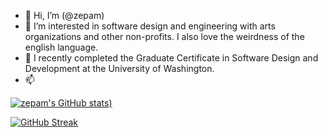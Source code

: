 - 👋 Hi, I’m (@zepam)
- 👀 I’m interested in software design and engineering with arts organizations and other non-profits. I also love the weirdness of the english language.
- 🌱 I recently completed the Graduate Certificate in Software Design and Development at the University of Washington. 
- 📫 


[![zepam's GitHub stats](https://github-readme-stats.vercel.app/api?username=zepam&count_private=true&show_icons=true&theme=radical&show_owner=false))](https://github.com/zepam/github-readme-stats)

[![GitHub Streak](https://github-readme-streak-stats.herokuapp.com?user=zepam&theme=dark)](https://git.io/streak-stats)


<!---
zepam/zepam is a ✨ special ✨ repository because its `README.md` (this file) appears on your GitHub profile.
You can click the Preview link to take a look at your changes. 💞️
--->
